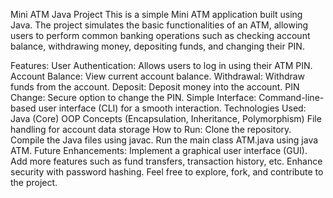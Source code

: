 Mini ATM Java Project
This is a simple Mini ATM application built using Java. The project simulates the basic functionalities of an ATM, allowing users to perform common banking operations such as checking account balance, withdrawing money, depositing funds, and changing their PIN.

Features:
User Authentication: Allows users to log in using their ATM PIN.
Account Balance: View current account balance.
Withdrawal: Withdraw funds from the account.
Deposit: Deposit money into the account.
PIN Change: Secure option to change the PIN.
Simple Interface: Command-line-based user interface (CLI) for a smooth interaction.
Technologies Used:
Java (Core)
OOP Concepts (Encapsulation, Inheritance, Polymorphism)
File handling for account data storage
How to Run:
Clone the repository.
Compile the Java files using javac.
Run the main class ATM.java using java ATM.
Future Enhancements:
Implement a graphical user interface (GUI).
Add more features such as fund transfers, transaction history, etc.
Enhance security with password hashing.
Feel free to explore, fork, and contribute to the project.
